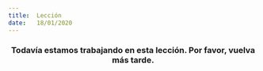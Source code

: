 ```yaml
---
title:  Lección
date:   18/01/2020
---
```


### <center>Todavía estamos trabajando en esta lección. Por favor, vuelva más tarde.</center>